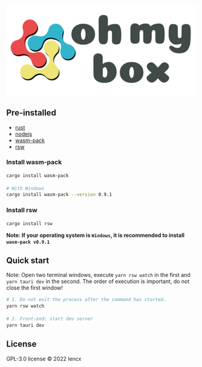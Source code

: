 <p align="center"><img src="./src/oh-my-box.svg" /></p>

## Pre-installed

- [rust](https://www.rust-lang.org/learn/get-started)
- [nodejs](https://nodejs.org)
- [wasm-pack](https://github.com/rustwasm/wasm-pack)
- [rsw](https://github.com/rwasm/rsw-rs)

### Install wasm-pack

```bash
cargo install wasm-pack

# With Windows
cargo install wasm-pack --version 0.9.1
```

### Install rsw

```bash
cargo install rsw
```

**Note: If your operating system is `Windows`, it is recommended to install `wasm-pack v0.9.1`**

## Quick start

Note: Open two terminal windows, execute `yarn rsw watch` in the first and `yarn tauri dev` in the second. The order of execution is important, do not close the first window!

```bash
# 1. Do not exit the process after the command has started.
yarn rsw watch

# 2. Front-end: start dev server
yarn tauri dev
```

## License

GPL-3.0 license © 2022 lencx
